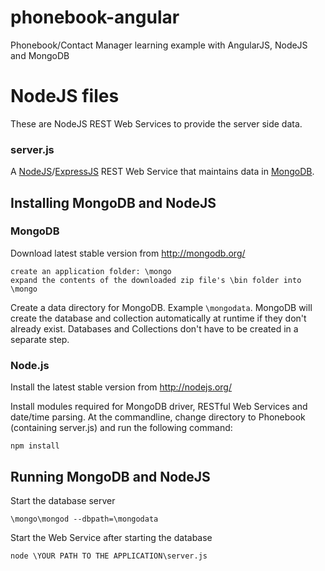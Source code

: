 phonebook-angular
=================

Phonebook/Contact Manager learning example with AngularJS, NodeJS and MongoDB

# NodeJS files

These are NodeJS REST Web Services to provide the server side data.

### server.js
A [NodeJS](http://nodejs.org/)/[ExpressJS](http://expressjs.com/) REST Web Service
that maintains data in [MongoDB](http://mongodb.org).

## Installing MongoDB and NodeJS

### MongoDB
Download latest stable version from http://mongodb.org/
````
create an application folder: \mongo
expand the contents of the downloaded zip file's \bin folder into \mongo
````
Create a data directory for MongoDB. Example `\mongodata`. MongoDB will
create the database and collection automatically at runtime if they don't already
exist. Databases and Collections don't have to be created in a separate step.


### Node.js

Install the latest stable version from http://nodejs.org/

Install modules required for MongoDB driver, RESTful Web Services and date/time parsing. At the commandline,
change directory to Phonebook (containing server.js) and run the following command:
````
npm install
````

## Running MongoDB and NodeJS

Start the database server
````
\mongo\mongod --dbpath=\mongodata
````

Start the Web Service after starting the database
````
node \YOUR PATH TO THE APPLICATION\server.js
````
